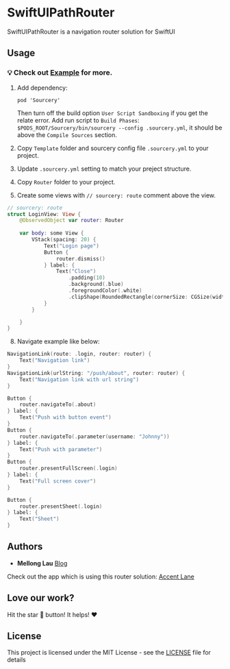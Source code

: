 # SwiftUIPathRouter
SwiftUIPathRouter is a navigation router solution for SwiftUI

## Usage
### 💡 Check out [Example](https://github.com/MellongLau/SwiftUIPathRouter/tree/main/SwiftUIPathRouter/App) for more.

1. Add dependency:
   
    `pod 'Sourcery'`

   Then turn off the build option `User Script Sandboxing` if you get the relate error.
   Add run script to `Build Phases`: `$PODS_ROOT/Sourcery/bin/sourcery --config .sourcery.yml`, it should be above the `Compile Sources` section.
4. Copy `Template` folder and sourcery config file `.sourcery.yml` to your project.
5. Update `.sourcery.yml` setting to match your preject structure.
6. Copy `Router` folder to your project.
7. Create some views with `// sourcery: route` comment above the view.
``` swift
// sourcery: route
struct LoginView: View {
    @ObservedObject var router: Router
    
    var body: some View {
        VStack(spacing: 20) {
            Text("Login page")
            Button {
                router.dismiss()
            } label: {
                Text("Close")
                    .padding(10)
                    .background(.blue)
                    .foregroundColor(.white)
                    .clipShape(RoundedRectangle(cornerSize: CGSize(width: 10, height: 10)))
            }
        }

    }
}
```
8. Navigate example like below:
```swift
NavigationLink(route: .login, router: router) {
    Text("Navigation link")
}
NavigationLink(urlString: "/push/about", router: router) {
    Text("Navigation link with url string")
}

Button {
    router.navigateTo(.about)
} label: {
    Text("Push with button event")
}
Button {
    router.navigateTo(.parameter(username: "Johnny"))
} label: {
    Text("Push with parameter")
}
Button {
    router.presentFullScreen(.login)
} label: {
    Text("Full screen cover")
}

Button {
    router.presentSheet(.login)
} label: {
    Text("Sheet")
}
```

## Authors
* **Mellong Lau**  [Blog](https://blog.xioayee.top/)

Check out the app which is using this router solution: [Accent Lane](https://apps.apple.com/us/app/accent-lane/id6480443984)

## Love our work?
Hit the star 🌟 button! It helps! ❤️

## License

This project is licensed under the MIT License - see the [LICENSE](https://github.com/MellongLau/SwiftUIPathRouter/blob/main/LICENSE) file for details
